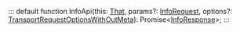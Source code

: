 :::
default function InfoApi(this: [That](./That.md), params?: [InfoRequest](./InfoRequest.md), options?: [TransportRequestOptionsWithOutMeta](./TransportRequestOptionsWithOutMeta.md)): Promise<[InfoResponse](./InfoResponse.md)>;
:::
